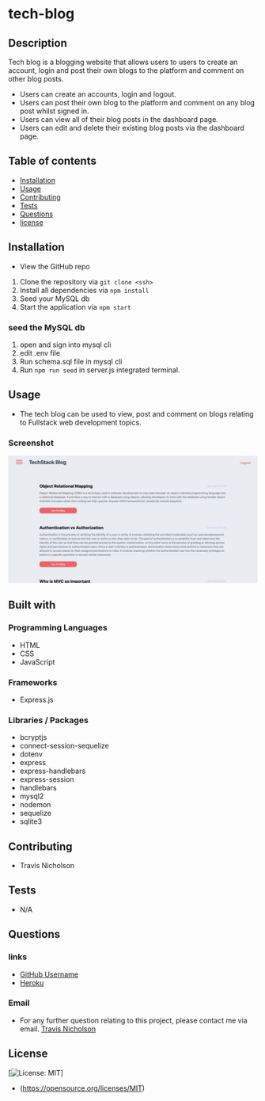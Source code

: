 # tech-blog
## Description
Tech blog is a blogging website that allows users to users to create an account, login and post their own blogs to the platform and comment on other blog posts.

- Users can create an accounts, login and logout.
- Users can post their own blog to the platform and comment on any blog post whilst signed in.
- Users can view all of their blog posts in the dashboard page. 
- Users can edit and delete their existing blog posts via the dashboard page.
## Table of contents
- [Installation](#installation)
- [Usage](#Usage)
- [Contributing](#Contributing)
- [Tests](#Tests)
- [Questions](#Questions)
- [license](#license)

## Installation
- View the GitHub repo
1. Clone the repository via `git clone <ssh>`
2. Install all dependencies via `npm install`
3. Seed your MySQL db
3. Start the application via `npm start`

### seed the MySQL db
1. open and sign into mysql cli
2. edit .env file
3. Run schema.sql file in mysql cli
4. Run `npm run seed` in server.js integrated terminal.
## Usage
- The tech blog can be used to view, post and comment on blogs relating to Fullstack web development topics.

### Screenshot
![](./public/assets/images/blogpage.png)

## Built with

### Programming Languages
- HTML
- CSS
- JavaScript
### Frameworks
- Express.js

### Libraries / Packages
- bcryptjs
- connect-session-sequelize
- dotenv
- express
- express-handlebars
- express-session
- handlebars
- mysql2
- nodemon
- sequelize
- sqlite3
## Contributing
- Travis Nicholson
## Tests
- N/A
## Questions
### links
- [GitHub Username](https://github.com/Travisnicholson90)
- [Heroku](https://tech-blog-usyd.herokuapp.com)

### Email
- For any further question relating to this project, please contact me via email.
[Travis Nicholson](mailto::nicholson_travis@hotmail.com)

## License
[![License: MIT](https://img.shields.io/badge/License-MIT-yellow.svg)]
 - (https://opensource.org/licenses/MIT)

